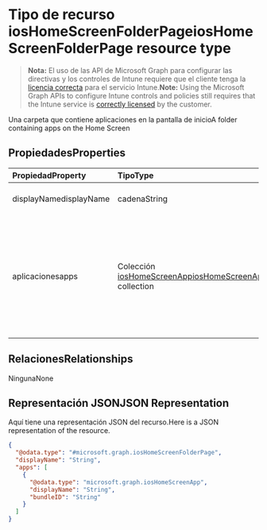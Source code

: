 # <a name="ioshomescreenfolderpage-resource-type"></a><span data-ttu-id="7d8bd-101">Tipo de recurso iosHomeScreenFolderPage</span><span class="sxs-lookup"><span data-stu-id="7d8bd-101">iosHomeScreenFolderPage resource type</span></span>

> <span data-ttu-id="7d8bd-102">**Nota:** El uso de las API de Microsoft Graph para configurar las directivas y los controles de Intune requiere que el cliente tenga la [licencia correcta](https://go.microsoft.com/fwlink/?linkid=839381) para el servicio Intune.</span><span class="sxs-lookup"><span data-stu-id="7d8bd-102">**Note:** Using the Microsoft Graph APIs to configure Intune controls and policies still requires that the Intune service is [correctly licensed](https://go.microsoft.com/fwlink/?linkid=839381) by the customer.</span></span>

<span data-ttu-id="7d8bd-103">Una carpeta que contiene aplicaciones en la pantalla de inicio</span><span class="sxs-lookup"><span data-stu-id="7d8bd-103">A folder containing apps on the Home Screen</span></span>
## <a name="properties"></a><span data-ttu-id="7d8bd-104">Propiedades</span><span class="sxs-lookup"><span data-stu-id="7d8bd-104">Properties</span></span>
|<span data-ttu-id="7d8bd-105">Propiedad</span><span class="sxs-lookup"><span data-stu-id="7d8bd-105">Property</span></span>|<span data-ttu-id="7d8bd-106">Tipo</span><span class="sxs-lookup"><span data-stu-id="7d8bd-106">Type</span></span>|<span data-ttu-id="7d8bd-107">Descripción</span><span class="sxs-lookup"><span data-stu-id="7d8bd-107">Description</span></span>|
|:---|:---|:---|
|<span data-ttu-id="7d8bd-108">displayName</span><span class="sxs-lookup"><span data-stu-id="7d8bd-108">displayName</span></span>|<span data-ttu-id="7d8bd-109">cadena</span><span class="sxs-lookup"><span data-stu-id="7d8bd-109">String</span></span>|<span data-ttu-id="7d8bd-110">Nombre de la página de la carpeta</span><span class="sxs-lookup"><span data-stu-id="7d8bd-110">Name of the page</span></span>|
|<span data-ttu-id="7d8bd-111">aplicaciones</span><span class="sxs-lookup"><span data-stu-id="7d8bd-111">apps</span></span>|<span data-ttu-id="7d8bd-112">Colección [iosHomeScreenApp](../resources/intune_deviceconfig_ioshomescreenapp.md)</span><span class="sxs-lookup"><span data-stu-id="7d8bd-112">[iosHomeScreenApp](../resources/intune_deviceconfig_ioshomescreenapp.md) collection</span></span>|<span data-ttu-id="7d8bd-113">Una lista de aplicaciones que aparecen en una página dentro de una carpeta.</span><span class="sxs-lookup"><span data-stu-id="7d8bd-113">A list of apps to appear on a page within a folder.</span></span> <span data-ttu-id="7d8bd-114">Esta colección puede contener un máximo de 500 elementos.</span><span class="sxs-lookup"><span data-stu-id="7d8bd-114">This collection can contain a maximum of 500 elements.</span></span>|

## <a name="relationships"></a><span data-ttu-id="7d8bd-115">Relaciones</span><span class="sxs-lookup"><span data-stu-id="7d8bd-115">Relationships</span></span>
<span data-ttu-id="7d8bd-116">Ninguna</span><span class="sxs-lookup"><span data-stu-id="7d8bd-116">None</span></span>
## <a name="json-representation"></a><span data-ttu-id="7d8bd-117">Representación JSON</span><span class="sxs-lookup"><span data-stu-id="7d8bd-117">JSON Representation</span></span>
<span data-ttu-id="7d8bd-118">Aquí tiene una representación JSON del recurso.</span><span class="sxs-lookup"><span data-stu-id="7d8bd-118">Here is a JSON representation of the resource.</span></span>
<!-- {
  "blockType": "resource",
  "keyProperty": "id",
  "@odata.type": "microsoft.graph.iosHomeScreenFolderPage"
}
-->
``` json
{
  "@odata.type": "#microsoft.graph.iosHomeScreenFolderPage",
  "displayName": "String",
  "apps": [
    {
      "@odata.type": "microsoft.graph.iosHomeScreenApp",
      "displayName": "String",
      "bundleID": "String"
    }
  ]
}
```



